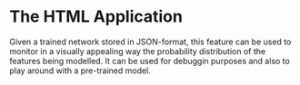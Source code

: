 # The HTML Application

Given a trained network stored in JSON-format, this feature can be used to 
monitor in a visually appealing way the probability distribution of the features being modelled. 
It can be used for debuggin purposes and also to play around with a pre-trained model. 
